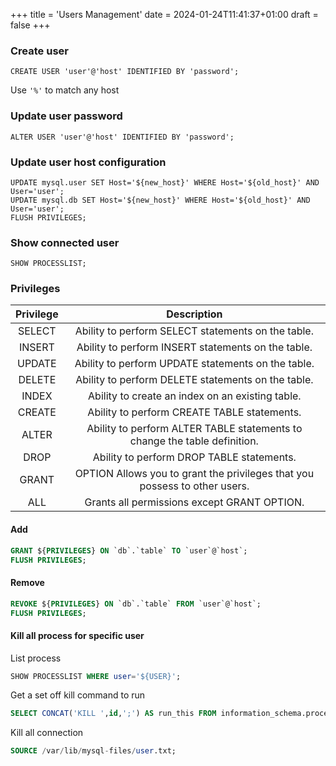+++
title = 'Users Management'
date = 2024-01-24T11:41:37+01:00
draft = false
+++

### Create user

```mysql
CREATE USER 'user'@'host' IDENTIFIED BY 'password';
```

Use `'%'` to match any host 

### Update user password

```
ALTER USER 'user'@'host' IDENTIFIED BY 'password';
```


### Update user host configuration 

```mysql
UPDATE mysql.user SET Host='${new_host}' WHERE Host='${old_host}' AND User='user';
UPDATE mysql.db SET Host='${new_host}' WHERE Host='${old_host}' AND User='user';
FLUSH PRIVILEGES;
```

### Show connected user

```mysql
SHOW PROCESSLIST;
```

### Privileges

| Privilege 	| Description |
| :---: | :---: |
|SELECT |	Ability to perform SELECT statements on the table. |
|INSERT |	Ability to perform INSERT statements on the table. |
|UPDATE |	Ability to perform UPDATE statements on the table.| 
|DELETE |	Ability to perform DELETE statements on the table.|
|INDEX 	|Ability to create an index on an existing table.|
|CREATE |	Ability to perform CREATE TABLE statements.|
|ALTER 	| Ability to perform ALTER TABLE statements to change the table definition.|
|DROP 	| Ability to perform DROP TABLE statements.|
|GRANT  | OPTION 	Allows you to grant the privileges that you possess to other users. |
|ALL 	| Grants all permissions except GRANT OPTION.|

#### Add

```sql
GRANT ${PRIVILEGES} ON `db`.`table` TO `user`@`host`;
FLUSH PRIVILEGES;
```
#### Remove

```sql
REVOKE ${PRIVILEGES} ON `db`.`table` FROM `user`@`host`;
FLUSH PRIVILEGES;
```

#### Kill all process for specific user

List process
```sql
SHOW PROCESSLIST WHERE user='${USER}';
```
Get a set off kill command to run 
```sql
SELECT CONCAT('KILL ',id,';') AS run_this FROM information_schema.processlist WHERE user='${USER}' INTO OUTFILE '/var/lib/mysql-files/user.txt';
```
Kill all connection
```sql
SOURCE /var/lib/mysql-files/user.txt;
```

